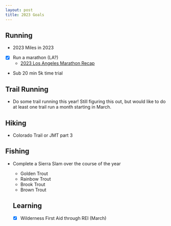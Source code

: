 ```yaml
---
layout: post
title: 2023 Goals
---
```


## Running
- 2023 Miles in 2023 
- [x] Run a marathon (LA?)
  - [2023 Los Angeles Marathon Recap](/running/la-marathon-23/)
- Sub 20 min 5k time trial

## Trail Running
- Do some trail running this year! Still figuring this out, but would like to do at least one trail run a month starting in March.

## Hiking
- Colorado Trail or JMT part 3

## Fishing
- Complete a Sierra Slam over the course of the year
  - Golden Trout
  - Rainbow Trout
  - Brook Trout
  - Brown Trout

  ## Learning
  - [x] Wilderness First Aid through REI (March)